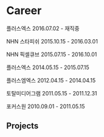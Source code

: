 # Career

플러스엑스
2016.07.02 - 재직중

NHN 스타피쉬
2015.10.15 - 2016.03.01

NHN 픽셀큐브
2015.07.15 - 2016.10.01

플러스엑스
2014.05.15 - 2015.07.15

플러스엠엑스
2012.04.15 - 2014.04.15

토탈미디어그램
2011.05.15 - 2011.12.31

포커스원
2010.09.01 - 2011.05.15

## Projects
